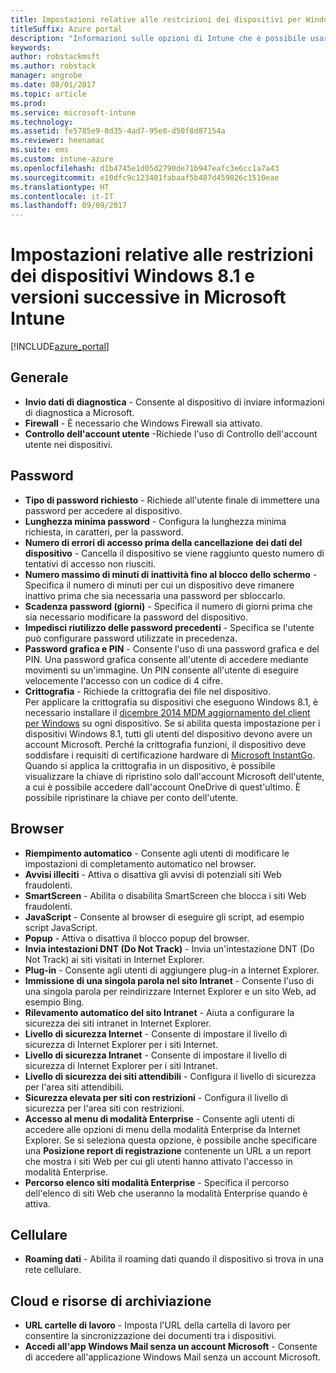 ```yaml
---
title: Impostazioni relative alle restrizioni dei dispositivi per Windows 8.1
titleSuffix: Azure portal
description: "Informazioni sulle opzioni di Intune che è possibile usare per controllare le impostazioni e le funzionalità del dispositivo in dispositivi Windows 8.1.\""
keywords: 
author: robstackmsft
ms.author: robstack
manager: angrobe
ms.date: 08/01/2017
ms.topic: article
ms.prod: 
ms.service: microsoft-intune
ms.technology: 
ms.assetid: fe5785e9-8d35-4ad7-95e8-d50f8d87154a
ms.reviewer: heenamac
ms.suite: ems
ms.custom: intune-azure
ms.openlocfilehash: d1b4745e1d05d2790de71b947eafc3e6cc1a7a43
ms.sourcegitcommit: e10dfc9c123401fabaaf5b487d459826c1510eae
ms.translationtype: HT
ms.contentlocale: it-IT
ms.lasthandoff: 09/09/2017
---
```

# <a name="windows-81-and-later-device-restriction-settings-in-microsoft-intune"></a>Impostazioni relative alle restrizioni dei dispositivi Windows 8.1 e versioni successive in Microsoft Intune

[!INCLUDE[azure_portal](./includes/azure_portal.md)]

## <a name="general"></a>Generale

-   **Invio dati di diagnostica** - Consente al dispositivo di inviare informazioni di diagnostica a Microsoft.
-   **Firewall** - È necessario che Windows Firewall sia attivato.
-   **Controllo dell'account utente** -Richiede l'uso di Controllo dell'account utente nei dispositivi.

## <a name="password"></a>Password
-   **Tipo di password richiesto** - Richiede all'utente finale di immettere una password per accedere al dispositivo.
-   **Lunghezza minima password** - Configura la lunghezza minima richiesta, in caratteri, per la password.
-   **Numero di errori di accesso prima della cancellazione dei dati del dispositivo** - Cancella il dispositivo se viene raggiunto questo numero di tentativi di accesso non riusciti.
-   **Numero massimo di minuti di inattività fino al blocco dello schermo** - Specifica il numero di minuti per cui un dispositivo deve rimanere inattivo prima che sia necessaria una password per sbloccarlo.
-   **Scadenza password (giorni)** - Specifica il numero di giorni prima che sia necessario modificare la password del dispositivo.
-   **Impedisci riutilizzo delle password precedenti** - Specifica se l'utente può configurare password utilizzate in precedenza.
-   **Password grafica e PIN** - Consente l'uso di una password grafica e del PIN. Una password grafica consente all'utente di accedere mediante movimenti su un'immagine. Un PIN consente all'utente di eseguire velocemente l'accesso con un codice di 4 cifre.
-   **Crittografia** - Richiede la crittografia dei file nel dispositivo.<br>Per applicare la crittografia su dispositivi che eseguono Windows 8.1, è necessario installare il [dicembre 2014 MDM aggiornamento del client per Windows](https://support.microsoft.com/kb/3013816) su ogni dispositivo.
Se si abilita questa impostazione per i dispositivi Windows 8.1, tutti gli utenti del dispositivo devono avere un account Microsoft.
Perché la crittografia funzioni, il dispositivo deve soddisfare i requisiti di certificazione hardware di [Microsoft InstantGo](https://blogs.windows.com/windowsexperience/2014/06/19/instantgo-a-better-way-to-sleep/#IBHULcTfI4PokO8X.97).
Quando si applica la crittografia in un dispositivo, è possibile visualizzare la chiave di ripristino solo dall'account Microsoft dell'utente, a cui è possibile accedere dall'account OneDrive di quest'ultimo. È possibile ripristinare la chiave per conto dell'utente.     



## <a name="browser"></a>Browser
-   **Riempimento automatico** - Consente agli utenti di modificare le impostazioni di completamento automatico nel browser.
-   **Avvisi illeciti** - Attiva o disattiva gli avvisi di potenziali siti Web fraudolenti.
-   **SmartScreen** - Abilita o disabilita SmartScreen che blocca i siti Web fraudolenti.
-   **JavaScript** - Consente al browser di eseguire gli script, ad esempio script JavaScript.
-   **Popup** - Attiva o disattiva il blocco popup del browser.
-   **Invia intestazioni DNT (Do Not Track)** - Invia un'intestazione DNT (Do Not Track) ai siti visitati in Internet Explorer.
-   **Plug-in** - Consente agli utenti di aggiungere plug-in a Internet Explorer.
-   **Immissione di una singola parola nel sito Intranet** - Consente l'uso di una singola parola per reindirizzare Internet Explorer e un sito Web, ad esempio Bing.
-   **Rilevamento automatico del sito Intranet** - Aiuta a configurare la sicurezza dei siti intranet in Internet Explorer.
-   **Livello di sicurezza Internet** - Consente di impostare il livello di sicurezza di Internet Explorer per i siti Internet.
-   **Livello di sicurezza Intranet** - Consente di impostare il livello di sicurezza di Internet Explorer per i siti Intranet.
-   **Livello di sicurezza dei siti attendibili** - Configura il livello di sicurezza per l'area siti attendibili.
-   **Sicurezza elevata per siti con restrizioni** - Configura il livello di sicurezza per l'area siti con restrizioni.
-   **Accesso al menu di modalità Enterprise** - Consente agli utenti di accedere alle opzioni di menu della modalità Enterprise da Internet Explorer.
Se si seleziona questa opzione, è possibile anche specificare una **Posizione report di registrazione** contenente un URL a un report che mostra i siti Web per cui gli utenti hanno attivato l'accesso in modalità Enterprise.
-   **Percorso elenco siti modalità Enterprise** - Specifica il percorso dell'elenco di siti Web che useranno la modalità Enterprise quando è attiva.

## <a name="cellular"></a>Cellulare
-   **Roaming dati** - Abilita il roaming dati quando il dispositivo si trova in una rete cellulare.

## <a name="cloud-and-storage"></a>Cloud e risorse di archiviazione
-   **URL cartelle di lavoro** - Imposta l'URL della cartella di lavoro per consentire la sincronizzazione dei documenti tra i dispositivi.
-   **Accedi all'app Windows Mail senza un account Microsoft** - Consente di accedere all'applicazione Windows Mail senza un account Microsoft.    
